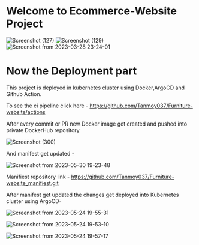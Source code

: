 ﻿# Welcome to Ecommerce-Website Project
![Screenshot (127)](https://user-images.githubusercontent.com/108757431/224565249-eaed0360-eac0-4fcb-b3b2-bef3d466f419.png)
![Screenshot (129)](https://user-images.githubusercontent.com/108757431/224565290-1e91dab1-0c8f-4684-a316-95c31fc2fff1.png)
![Screenshot from 2023-03-28 23-24-01](https://user-images.githubusercontent.com/108757431/228326527-5a3e2645-3088-46b7-b605-4de0c54260b6.png)

# Now the Deployment part

This project is deployed in kubernetes cluster using Docker,ArgoCD and Github Action.

To see the ci pipeline click here - https://github.com/Tanmoy037/Furniture-website/actions

After every commit or PR new Docker image get created and pushed into private DockerHub repository

![Screenshot (300)](https://github.com/Tanmoy037/demo-go-gin/assets/108757431/0d8241fe-2137-4dc6-9a23-fc56164f8e9a)

And manifest get updated -

![Screenshot from 2023-05-30 19-23-48](https://github.com/Tanmoy037/demo-go-gin/assets/108757431/faf17ed3-e228-4780-afd9-e589175724b6)

Manifiest repository link - https://github.com/Tanmoy037/Furniture-website_manifiest.git

After manifest get updated the changes get deployed into Kubernetes cluster using ArgoCD-


![Screenshot from 2023-05-24 19-55-31](https://github.com/Tanmoy037/demo-go-gin/assets/108757431/16c20c20-c61d-4f7b-8cdc-48738b0802c0)


![Screenshot from 2023-05-24 19-53-10](https://github.com/Tanmoy037/demo-go-gin/assets/108757431/2e2d294d-6210-437f-8329-cca6d17e97f7)

![Screenshot from 2023-05-24 19-57-17](https://github.com/Tanmoy037/demo-go-gin/assets/108757431/40b201b3-bb37-4c30-858f-8c89e888f96a)








